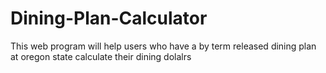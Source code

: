 # Dining-Plan-Calculator
This web program will help users who have a by term released dining plan at oregon state calculate their dining dolalrs
